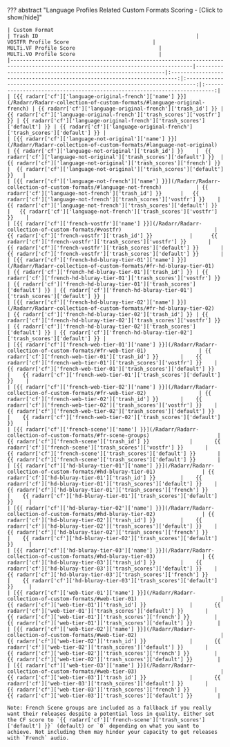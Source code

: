 ??? abstract "Language Profiles Related Custom Formats Scoring - [Click to show/hide]"

    | Custom Format                                                                                                                   | Trash ID                                                   |                           VOSTFR Profile Score                           |                          MULTi.VF Profile Score                           |                          MULTi.VO Profile Score                           |
    |---------------------------------------------------------------------------------------------------------------------------------|------------------------------------------------------------|:------------------------------------------------------------------------:|:-------------------------------------------------------------------------:|:-------------------------------------------------------------------------:|
    | [{{ radarr['cf']['language-original-french']['name'] }}](/Radarr/Radarr-collection-of-custom-formats/#language-original-french) | {{ radarr['cf']['language-original-french']['trash_id'] }} | {{ radarr['cf']['language-original-french']['trash_scores']['vostfr'] }} | {{ radarr['cf']['language-original-french']['trash_scores']['default'] }} | {{ radarr['cf']['language-original-french']['trash_scores']['default'] }} |
    | [{{ radarr['cf']['language-not-original']['name'] }}](/Radarr/Radarr-collection-of-custom-formats/#language-not-original)       | {{ radarr['cf']['language-not-original']['trash_id'] }}    |  {{ radarr['cf']['language-not-original']['trash_scores']['default'] }}  |   {{ radarr['cf']['language-not-original']['trash_scores']['french'] }}   |  {{ radarr['cf']['language-not-original']['trash_scores']['default'] }}   |
    | [{{ radarr['cf']['language-not-french']['name'] }}](/Radarr/Radarr-collection-of-custom-formats/#language-not-french)           | {{ radarr['cf']['language-not-french']['trash_id'] }}      |   {{ radarr['cf']['language-not-french']['trash_scores']['vostfr'] }}    |    {{ radarr['cf']['language-not-french']['trash_scores']['default'] }}    |   {{ radarr['cf']['language-not-french']['trash_scores']['vostfr'] }}    |
    | [{{ radarr['cf']['french-vostfr']['name'] }}](/Radarr/Radarr-collection-of-custom-formats/#vostfr)                              | {{ radarr['cf']['french-vostfr']['trash_id'] }}            |      {{ radarr['cf']['french-vostfr']['trash_scores']['vostfr'] }}       |      {{ radarr['cf']['french-vostfr']['trash_scores']['default'] }}       |      {{ radarr['cf']['french-vostfr']['trash_scores']['default'] }}       |
    | [{{ radarr['cf']['french-hd-bluray-tier-01']['name'] }}](/Radarr/Radarr-collection-of-custom-formats/#fr-hd-bluray-tier-01)     | {{ radarr['cf']['french-hd-bluray-tier-01']['trash_id'] }} | {{ radarr['cf']['french-hd-bluray-tier-01']['trash_scores']['vostfr'] }} | {{ radarr['cf']['french-hd-bluray-tier-01']['trash_scores']['default'] }} | {{ radarr['cf']['french-hd-bluray-tier-01']['trash_scores']['default'] }} |
    | [{{ radarr['cf']['french-hd-bluray-tier-02']['name'] }}](/Radarr/Radarr-collection-of-custom-formats/#fr-hd-bluray-tier-02)     | {{ radarr['cf']['french-hd-bluray-tier-02']['trash_id'] }} | {{ radarr['cf']['french-hd-bluray-tier-02']['trash_scores']['vostfr'] }} | {{ radarr['cf']['french-hd-bluray-tier-02']['trash_scores']['default'] }} | {{ radarr['cf']['french-hd-bluray-tier-02']['trash_scores']['default'] }} |
    | [{{ radarr['cf']['french-web-tier-01']['name'] }}](/Radarr/Radarr-collection-of-custom-formats/#fr-web-tier-01)                 | {{ radarr['cf']['french-web-tier-01']['trash_id'] }}       |    {{ radarr['cf']['french-web-tier-01']['trash_scores']['vostfr'] }}    |    {{ radarr['cf']['french-web-tier-01']['trash_scores']['default'] }}    |    {{ radarr['cf']['french-web-tier-01']['trash_scores']['default'] }}    |
    | [{{ radarr['cf']['french-web-tier-02']['name'] }}](/Radarr/Radarr-collection-of-custom-formats/#fr-web-tier-02)                 | {{ radarr['cf']['french-web-tier-02']['trash_id'] }}       |    {{ radarr['cf']['french-web-tier-02']['trash_scores']['vostfr'] }}    |    {{ radarr['cf']['french-web-tier-02']['trash_scores']['default'] }}    |    {{ radarr['cf']['french-web-tier-02']['trash_scores']['default'] }}    |
    | [{{ radarr['cf']['french-scene']['name'] }}](/Radarr/Radarr-collection-of-custom-formats/#fr-scene-groups)                      | {{ radarr['cf']['french-scene']['trash_id'] }}             |       {{ radarr['cf']['french-scene']['trash_scores']['vostfr'] }}       |       {{ radarr['cf']['french-scene']['trash_scores']['default'] }}       |       {{ radarr['cf']['french-scene']['trash_scores']['default'] }}       |
    | [{{ radarr['cf']['hd-bluray-tier-01']['name'] }}](/Radarr/Radarr-collection-of-custom-formats/#hd-bluray-tier-01)               | {{ radarr['cf']['hd-bluray-tier-01']['trash_id'] }}        |    {{ radarr['cf']['hd-bluray-tier-01']['trash_scores']['default'] }}    |     {{ radarr['cf']['hd-bluray-tier-01']['trash_scores']['french'] }}     |    {{ radarr['cf']['hd-bluray-tier-01']['trash_scores']['default'] }}     |
    | [{{ radarr['cf']['hd-bluray-tier-02']['name'] }}](/Radarr/Radarr-collection-of-custom-formats/#hd-bluray-tier-02)               | {{ radarr['cf']['hd-bluray-tier-02']['trash_id'] }}        |    {{ radarr['cf']['hd-bluray-tier-02']['trash_scores']['default'] }}    |     {{ radarr['cf']['hd-bluray-tier-02']['trash_scores']['french'] }}     |    {{ radarr['cf']['hd-bluray-tier-02']['trash_scores']['default'] }}     |
    | [{{ radarr['cf']['hd-bluray-tier-03']['name'] }}](/Radarr/Radarr-collection-of-custom-formats/#hd-bluray-tier-03)               | {{ radarr['cf']['hd-bluray-tier-03']['trash_id'] }}        |    {{ radarr['cf']['hd-bluray-tier-03']['trash_scores']['default'] }}    |     {{ radarr['cf']['hd-bluray-tier-03']['trash_scores']['french'] }}     |    {{ radarr['cf']['hd-bluray-tier-03']['trash_scores']['default'] }}     |
    | [{{ radarr['cf']['web-tier-01']['name'] }}](/Radarr/Radarr-collection-of-custom-formats/#web-tier-01)                           | {{ radarr['cf']['web-tier-01']['trash_id'] }}              |       {{ radarr['cf']['web-tier-01']['trash_scores']['default'] }}       |        {{ radarr['cf']['web-tier-01']['trash_scores']['french'] }}        |       {{ radarr['cf']['web-tier-01']['trash_scores']['default'] }}        |
    | [{{ radarr['cf']['web-tier-02']['name'] }}](/Radarr/Radarr-collection-of-custom-formats/#web-tier-02)                           | {{ radarr['cf']['web-tier-02']['trash_id'] }}              |       {{ radarr['cf']['web-tier-02']['trash_scores']['default'] }}       |        {{ radarr['cf']['web-tier-02']['trash_scores']['french'] }}        |       {{ radarr['cf']['web-tier-02']['trash_scores']['default'] }}        |
    | [{{ radarr['cf']['web-tier-03']['name'] }}](/Radarr/Radarr-collection-of-custom-formats/#web-tier-03)                           | {{ radarr['cf']['web-tier-03']['trash_id'] }}              |       {{ radarr['cf']['web-tier-03']['trash_scores']['default'] }}       |        {{ radarr['cf']['web-tier-03']['trash_scores']['french'] }}        |       {{ radarr['cf']['web-tier-03']['trash_scores']['default'] }}        |

    Note: French Scene groups are included as a fallback if you really want their releases despite a potential loss in quality. Either set the CF score to `{{ radarr['cf']['french-scene']['trash_scores']['default'] }}` (default) or `0` depending on what you want to achieve. Not including them may hinder your capacity to get releases with `French` audio.
